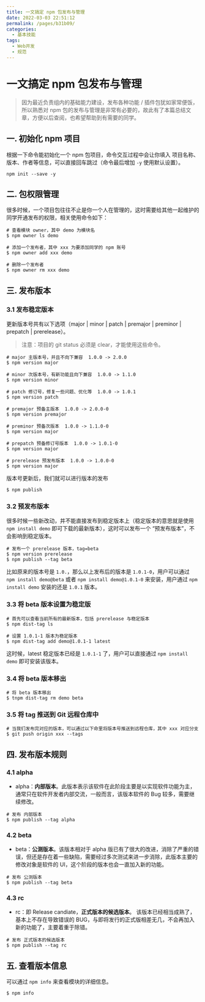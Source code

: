 ```yaml
---
title: 一文搞定 npm 包发布与管理
date: 2022-03-03 22:51:12
permalink: /pages/b31b09/
categories:
  - 基本技能
tags:
  - Web开发
  - 规范
---
```


# 一文搞定 npm 包发布与管理

> 因为最近负责组内的基础能力建设，发布各种功能 / 插件包犹如家常便饭，所以熟悉对 npm 包的发布与管理是非常有必要的，故此有了本篇总结文章，方便以后查阅，也希望帮助到有需要的同学。

## 一. 初始化 npm 项目

根据一下命令能初始化一个 npm 包项目，命令交互过程中会让你填入 项目名称、版本、作者等信息，可以直接回车跳过（命令最后增加 `-y` 使用默认设置）。

```shell script
npm init --save -y
```

## 二. 包权限管理

很多时候，一个项目包往往不止是你一个人在管理的，这时需要给其他一起维护的同学开通发布的权限，相关使用命令如下：

```shell script
# 查看模块 owner，其中 demo 为模块名
$ npm owner ls demo

# 添加一个发布者，其中 xxx 为要添加同学的 npm 账号
$ npm owner add xxx demo

# 删除一个发布者
$ npm owner rm xxx demo
```

## 三. 发布版本

### 3.1 发布稳定版本

更新版本号共有以下选项（major | minor | patch | premajor | preminor | prepatch | prerelease）。

> 注意：项目的 git status 必须是 clear，才能使用这些命令。

```shell script
# major 主版本号，并且不向下兼容  1.0.0 -> 2.0.0
$ npm version major

# minor 次版本号，有新功能且向下兼容  1.0.0 -> 1.1.0
$ npm version minor

# patch 修订号，修复一些问题、优化等  1.0.0 -> 1.0.1
$ npm version patch

# premajor 预备主版本  1.0.0 -> 2.0.0-0
$ npm version premajor

# preminor 预备次版本  1.0.0 -> 1.1.0-0
$ npm version major

# prepatch 预备修订号版本  1.0.0 -> 1.0.1-0
$ npm version major

# prerelease 预发布版本  1.0.0 -> 1.0.0-0
$ npm version major
```

版本号更新后，我们就可以进行版本的发布

```shell script
$ npm publish
```

### 3.2 预发布版本

很多时候一些新改动，并不能直接发布到稳定版本上（稳定版本的意思就是使用 `npm install demo` 即可下载的最新版本），这时可以发布一个 “预发布版本”，不会影响到稳定版本。

```shell script
# 发布一个 prerelease 版本，tag=beta
$ npm version prerelease
$ npm publish --tag beta
```

比如原来的版本号是 `1.0.`，那么以上发布后的版本是 `1.0.1-0`，用户可以通过 `npm install demo@beta` 或者 `npm install demo@1.0.1-0` 来安装，用户通过 `npm install demo` 安装的还是 `1.0.1` 版本。

### 3.3 将 beta 版本设置为稳定版

```shell script
# 首先可以查看当前所有的最新版本，包括 prerelease 与稳定版本
$ npm dist-tag ls

# 设置 1.0.1-1 版本为稳定版本
$ npm dist-tag add demo@1.0.1-1 latest
```

这时候，latest 稳定版本已经是 `1.0.1-1` 了，用户可以直接通过 `npm install demo` 即可安装该版本。

### 3.4 将 beta 版本移出

```shell script
# 将 beta 版本移出
$ tnpm dist-tag rm demo beta
```

### 3.5 将 tag 推送到 Git 远程仓库中

```shell script
# 当我们发布完对应的版本，可以通过以下命里将版本号推送到远程仓库，其中 xxx 对应分支
$ git push origin xxx --tags
```

## 四. 发布版本规则

### 4.1 alpha

- alpha：**内部版本**。此版本表示该软件在此阶段主要是以实现软件功能为主，通常只在软件开发者内部交流，一般而言，该版本软件的 Bug 较多，需要继续修改。

```shell script
# 发布 内部版本
$ npm publish --tag alpha 
```

### 4.2 beta

- beta：**公测版本**。该版本相对于 alpha 版已有了很大的改进，消除了严重的错误，但还是存在着一些缺陷，需要经过多次测试来进一步消除，此版本主要的修改对象是软件的 UI，这个阶段的版本也会一直加入新的功能。

```shell script
# 发布 公测版本
$ npm publish --tag beta
```

### 4.3 rc

- rc：即 Release candiate，**正式版本的候选版本**。 该版本已经相当成熟了，基本上不存在导致错误的 BUG，与即将发行的正式版相差无几，不会再加入新的功能了，主要着重于除错。

```shell script
# 发布 正式版本的候选版本
$ npm publish --tag rc
```

## 五. 查看版本信息

可以通过 `npm info` 来查看模块的详细信息。

```shell script
$ npm info
```
